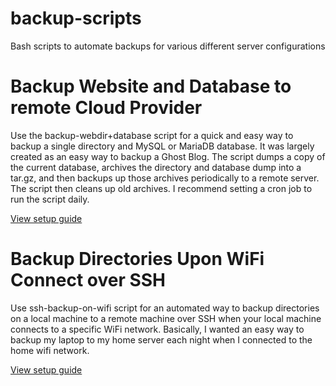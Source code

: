 # backup-scripts
Bash scripts to automate backups for various different server configurations

# Backup Website and Database to remote Cloud Provider
Use the backup-webdir+database script for a quick and easy way to backup a single directory and MySQL or MariaDB database. It was largely created as an easy way to backup a Ghost Blog. The script dumps a copy of the current database, archives the directory and database dump into a tar.gz, and then backups up those archives periodically to a remote server. The script then cleans up old archives. I recommend setting a cron job to run the script daily.

[View setup guide](https://github.com/sgerner/backup-scripts/wiki/Setup-Guide-for-backup-webdir-database)

# Backup Directories Upon WiFi Connect over SSH
Use ssh-backup-on-wifi script for an automated way to backup directories on a local machine to a remote machine over SSH when your local machine connects to a specific WiFi network. Basically, I wanted an easy way to backup my laptop to my home server each night when I connected to the home wifi network.

[View setup guide](https://github.com/sgerner/backup-scripts/wiki/Setup-Guide-for-ssh-backup-on-wifi)